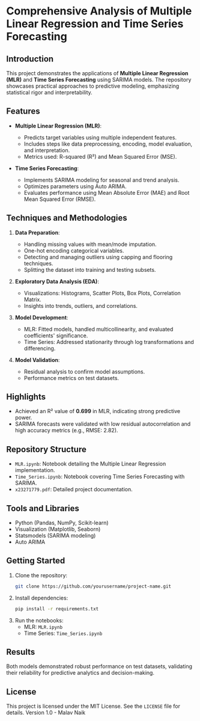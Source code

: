 # Comprehensive Analysis of Multiple Linear Regression and Time Series Forecasting

## Introduction
This project demonstrates the applications of **Multiple Linear Regression (MLR)** and **Time Series Forecasting** using SARIMA models. The repository showcases practical approaches to predictive modeling, emphasizing statistical rigor and interpretability.

## Features
- **Multiple Linear Regression (MLR)**: 
  - Predicts target variables using multiple independent features.
  - Includes steps like data preprocessing, encoding, model evaluation, and interpretation.
  - Metrics used: R-squared (R²) and Mean Squared Error (MSE).

- **Time Series Forecasting**:
  - Implements SARIMA modeling for seasonal and trend analysis.
  - Optimizes parameters using Auto ARIMA.
  - Evaluates performance using Mean Absolute Error (MAE) and Root Mean Squared Error (RMSE).

## Techniques and Methodologies
1. **Data Preparation**:
   - Handling missing values with mean/mode imputation.
   - One-hot encoding categorical variables.
   - Detecting and managing outliers using capping and flooring techniques.
   - Splitting the dataset into training and testing subsets.

2. **Exploratory Data Analysis (EDA)**:
   - Visualizations: Histograms, Scatter Plots, Box Plots, Correlation Matrix.
   - Insights into trends, outliers, and correlations.

3. **Model Development**:
   - MLR: Fitted models, handled multicollinearity, and evaluated coefficients' significance.
   - Time Series: Addressed stationarity through log transformations and differencing.

4. **Model Validation**:
   - Residual analysis to confirm model assumptions.
   - Performance metrics on test datasets.

## Highlights
- Achieved an R² value of **0.699** in MLR, indicating strong predictive power.
- SARIMA forecasts were validated with low residual autocorrelation and high accuracy metrics (e.g., RMSE: 2.82).

## Repository Structure
- `MLR.ipynb`: Notebook detailing the Multiple Linear Regression implementation.
- `Time_Series.ipynb`: Notebook covering Time Series Forecasting with SARIMA.
- `x23271779.pdf`: Detailed project documentation.

## Tools and Libraries
- Python (Pandas, NumPy, Scikit-learn)
- Visualization (Matplotlib, Seaborn)
- Statsmodels (SARIMA modeling)
- Auto ARIMA

## Getting Started
1. Clone the repository:
   ```bash
   git clone https://github.com/yourusername/project-name.git
   ```
2. Install dependencies:
   ```bash
   pip install -r requirements.txt
   ```
3. Run the notebooks:
   - MLR: `MLR.ipynb`
   - Time Series: `Time_Series.ipynb`

## Results
Both models demonstrated robust performance on test datasets, validating their reliability for predictive analytics and decision-making.

## License
This project is licensed under the MIT License. See the `LICENSE` file for details.
Version 1.0 - Malav Naik

